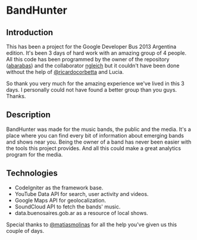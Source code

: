 # BandHunter

## Introduction

This has been a project for the Google Developer Bus 2013 Argentina edition.
It's been 3 days of hard work with an amazing group of 4 people. All this
code has been programmed by the owner of the repository
([abarabas](https://github.com/abarabas)) and the collaborator
[ngleich](https://github.com/ngleich) but it couldn't have been done without
the help of [@ricardocorbetta](https://twitter.com/ricardocorbetta) and Lucia.

So thank you very much for the amazing experience we've lived in this 3 days.
I personally could not have found a better group than you guys. Thanks.

## Description

BandHunter was made for the music bands, the public and the media. It's a
place where you can find every bit of information about emerging bands and
shows near you. Being the owner of a band has never been easier with the
tools this project provides. And all this could make a great analytics
program for the media.

## Technologies

  * CodeIgniter as the framework base.
  * YouTube Data API for search, user activity and videos.
  * Google Maps API for geolocalization.
  * SoundCloud API to fetch the bands' music.
  * data.buenosaires.gob.ar as a resource of local shows.

Special thanks to [@matiasmolinas](https://twitter.com/matiasmolinas) for
all the help you've given us this couple of days.
